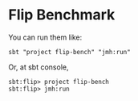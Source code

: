 # Flip Benchmark

You can run them like:

`sbt "project flip-bench" "jmh:run"`

Or, at sbt console, 

```
sbt:flip> project flip-bench 
sbt:flip> jmh:run
```


<!-- In this command, `-i 3` says that we want to run each benchmark with 3 iterations, `-wi 3` says to run 3 warmup iterations, -f 1 says to fork once on each benchmark, and -t1 says to run on one thread. -->